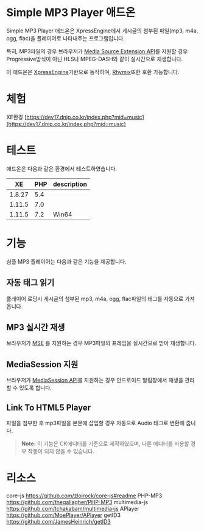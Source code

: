 # Simple MP3 Player 애드온 

Simple MP3 Player 애드온은 XpressEngine에서 게시글의 첨부된 파일(mp3, m4a, ogg, flac)을 플레이어로 나타내주는 프로그램입니다.

특히, MP3파일의 경우 브라우저가 [Media Source Extension API](https://developer.mozilla.org/en-US/docs/Web/API/Media_Source_Extensions_API)를 지원할 경우 Progressive방식이 아닌 HLS나 MPEG-DASH와 같이 실시간으로 재생합니다.

이 애드온은 [XpressEngine](https://github.com/xpressengine/xe-core)기반으로 동작하며, [Rhymix](https://github.com/rhymix/rhymix)또한 호환 가능합니다.


# 체험

XE환경
[https://dev17.dnip.co.kr/index.php?mid=music](https://dev17.dnip.co.kr/index.php?mid=music)

# 테스트

애드온은 다음과 같은 환경에서 테스트하였습니다.

|XE              |PHP                 |description |
|----------------|--------------------|------------|
|1.8.27          |5.4	              |            |
|1.11.5          |7.0                 |            |
|1.11.5          |7.2                 |Win64       |

# 기능

심플 MP3 플레이어는 다음과 같은 기능을 제공합니다.

## 자동 태그 읽기

플레이어 로딩시 게시글의 첨부된 mp3, m4a, ogg, flac파일의 태그를 자동으로 가져옵니다.

## MP3 실시간 재생

브라우저가  [MSE](https://developer.mozilla.org/en-US/docs/Web/API/Media_Source_Extensions_API) 를 지원하는 경우 MP3파일의 프레임을 실시간으로 받아 재생합니다.

## MediaSession 지원
브라우저가 [MediaSession API](https://developer.mozilla.org/en-US/docs/Web/API/MediaSession)를 지원하는 경우 안드로이드 알림창에서 재생을 관리 할 수 있도록 합니다.

## Link To HTML5 Player

파일을 첨부한 후 mp3파일을 본문에 삽입할 경우 자동으로 Audio 태그로 변환해 줍니다.

> **Note:** 이 기능은 CK에디터를 기준으로 제작하였으며, 다른 에디터를 사용할 경우 작동이 되지 않을 수 있습니다.


# 리소스

core-js https://github.com/zloirock/core-js#readme
PHP-MP3 https://github.com/thegallagher/PHP-MP3
multimedia-js https://github.com/tchakabam/multimedia-js
APlayer https://github.com/MoePlayer/APlayer
getID3 https://github.com/JamesHeinrich/getID3